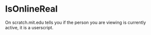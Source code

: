 # IsOnlineReal
On scratch.mit.edu tells you if the person you are viewing is currently active, it is a userscript.
